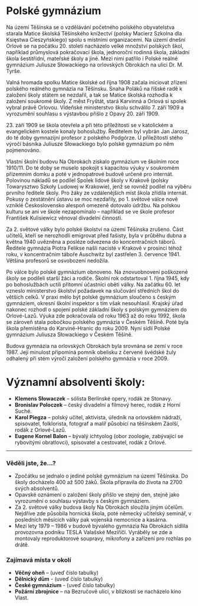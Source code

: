 # Polské gymnázium

Na území Těšínska se o vzdělávání početného polského obyvatelstva starala Matice školská Těšínského knížectví (polsky Macierz Szkolna dla Księstwa Cieszyńskiego) spolu s místními organizacemi. Na území dnešní Orlové se na počátku 20. století nacházelo velké množství polských škol, například průmyslová pokračovací škola, jednoroční rodinná škola, základní škola šestitřídní, mateřské školy a jiné. Mezi nimi patřilo i Polské reálné gymnázium Juliusze Słowackiego na orlovských Obrokách na ulici Dr. M. Tyrše.

Valná hromada spolku Matice školské od října 1908 začala iniciovat zřízení polského reálného gymnázia na Těšínsku. Snaha Poláků na říšské radě k založení školy státem se nezdařil, a tak se Matice školská rozhodla k založení soukromé školy. Z měst Fryštát, stará Karvinná a Orlová si spolek vybral právě Orlovou. Vídeňské ministerstvo školu schválilo 7. září 1909 a vyrozumění souhlasu s výstavbou přišlo z Opavy 20. září 1909.

23\. září 1909 se škola otevřela a při této příležitosti se v katolickém a evangelickém kostele konaly bohoslužby. Ředitelem byl vybrán Jan Jarosz, do té doby gymnazijní profesor z polského Podgórze. U příležitosti stého výročí básníka Juliusze Słowackiego bylo polské gymnázium po něm pojmenováno.

Vlastní školní budovu Na Obrokách získalo gymnázium ve školním roce 1910/11. Do té doby se muselo spokojit s kapacitou výuky v soukromém přízemním domku a poté v jednopatrové budově určené pro internát. Polovinou nákladů se podílel Spolek lidové školy v Krakově (polsky Towarysztwo Szkoły Ludowej w Krakowie), jenž se rovněž podílel na výběru prvního ředitele školy. Pro žáky ze vzdálenějších míst škola zřídila internát. Pokusy o zestátnění ústavu se moc nezdařily, po 1. světové válce nově vzniklé Československo alespoň omezeně dotovalo údržbu. Na polskou kulturu se ani ve škole nezapomínalo – například se ve škole profesor František Kulisiewicz věnoval divadelní činnosti.

Za 2. světové války bylo polské školství na území Těšínska zrušeno. Část učitelů, kteří se nerozhodli emigrovat před fašisty, byla v průběhu dubna a května 1940 uvězněna a posléze odvezena do koncentračních táborů. Ředitele gymnázia Piotra Felikse našli nacisté v Krakově v prosinci téhož roku, v koncentračním táboře Auschwitz byl zastřelen 3. července 1941. Většina profesorů se osvobození nedožila.

Po válce bylo polské gymnázium obnoveno. Na znovuobnovení poškozené školy se podíleli starší žáci a rodiče. Školní rok odstartoval 1. října 1945, kdy po bohoslužbách uctili přítomní účastníci oběti války. Na začátku 60. let vzneslo ministerstvo školství požadavek na slučování středních škol do větších celků. V praxi mělo být polské gymnázium sloučeno s českým gymnáziem, okresní školní inspektor s tím však nesouhlasil. Krajský úřad nakonec rozhodl o spojení polské základní školy s polským gymnáziem do Orlové-Lazů. Výuka zde pokračovala od roku 1963 až do roku 1992, škola se zároveň stala pobočkou polského gymnázia v Českém Těšíně. Poté byla škola přemístěna do Karviné-Hranic do roku 2009. Nyní sídlí Polské gymnázium Juliusza Słowackiego v Českém Těšíně.

Budova gymnázia na orlovských Obrokách byla srovnána se zemí v roce 1987. Její minulost připomíná pomník obelisku z červené švédské žuly odhalený při stém výročí založení polského gymnázia v roce 2009.

# Významní absolventi školy:

- **Klemens Słowaczek** – sólista Berlínské opery, rodák ze Stonavy.
- **Bronislav Poloczek** – český divadelní a filmový herec, rodák z Horní Suché.
- **Karol Piegza** – polský učitel, aktivista, úředník na orlovském nádraží, spisovatel, folklorista, fotograf a malíř působící na těšínském Záolší, rodák z Orlové-Lazů.
- **Eugene Kornel Balon** – bývalý ichtyolog (obor zoologie, zabývající se rybovitými obratlovci), spisovatel a cestovatel, rodák z Orlové.

---

### Věděli jste, že...?

- Zpočátku se jednalo o jediné polské gymnázium na území Těšínska. Do školy docházelo 400 až 500 žáků. Škola připravila do života na 2700 svých absolventů.
- Opavské oznámení o založení školy přišlo ve stejný den, stejně jako vyrozumění o souhlasu výstavby s českým gymnáziem.
- Za 2. světové války budova školy Na Obrokách sloužila jiným účelům. Nejdříve zde působila hornická škola, poté německý učitelský seminář, v posledních měsících války pak vojenská nemocnice a kasárna.
- Mezi lety 1979 – 1986 v budově bývalého gymnázia Na Obrokách sídlila provozovna podniku TESLA Valašské Meziříčí. Vyráběly se zde a montovaly reproduktorové soupravy, mikrofony a zařízení pro rozhlas po drátě.

### Zajímavá místa v okolí

- **Věčný oheň** – (uveď číslo tabulky)
- **Dělnický dům** - (uveď číslo tabulky)
- **České gymnázium** - (uveď číslo tabulky)
- **Požární zbrojnice** – na Bezručově ulici, v blízkosti se nacházelo kino Vlast.
